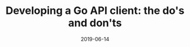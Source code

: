 ---
title: "Developing a Go API client: the do's and don'ts"
date: "2019-06-14"
event: "GoGoConf 2019"
location: "🇵🇱 Kraków, Poland"
website: "https://2019.gogoconf.rocks/"
slides: "https://www.dropbox.com/s/2p0wqjinxjiu2ln/presentation.pdf?dl=0"
recording: ""
---